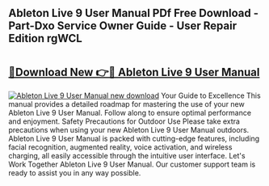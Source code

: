 ## Ableton Live 9 User Manual PDf Free Download - Part-Dxo Service Owner Guide - User Repair Edition rgWCL

# <h2><a href="http://cf12016.oget.top/?id=Ableton+Live+9+User+Manual">🔗Download New 👉🔴 Ableton Live 9 User Manual</a></h2>

[![Ableton Live 9 User Manual new download](https://i.imgur.com/5g1atiW.png)](http://cf12016.oget.top/?id=Ableton+Live+9+User+Manual)
Your Guide to Excellence This manual provides a detailed roadmap for mastering the use of your new Ableton Live 9 User Manual. Follow along to ensure optimal performance and enjoyment. Safety Precautions for Outdoor Use Please take extra precautions when using your new Ableton Live 9 User Manual outdoors. Ableton Live 9 User Manual is packed with cutting-edge features, including facial recognition, augmented reality, voice activation, and wireless charging, all easily accessible through the intuitive user interface. Let's Work Together Ableton Live 9 User Manual. Our customer support team is ready to assist you in any way possible.
